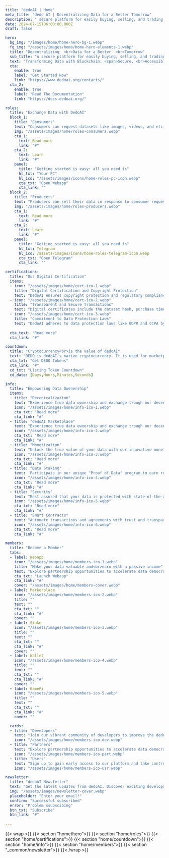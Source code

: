 ```yaml
---
title: "dedoAI | Home"
meta_title: "dedo AI | Decentralizing Data for a Better Tomorrow"
description: " secure platform for easily buying, selling, and trading data."
date: 2024-07-15T06:00:00.000Z
draft: false

hero:
  bg_img: "/images/home/home-hero-bg-1.webp"
  fg_img: "/assets/images/home/home-hero-elements-1.webp"
  title: "Decentralizing  <br>Data for a Better  <br>Tomorrow"
  sub_title: "A secure platform for easily buying, selling, and trading data."
  text: "Transforming Data with Blockchain: <span>Secure, <br>Accessible, and Creator-Owned</spam>"
  cta:
    enable: true
    label: "Get Started Now"
    link: "https://www.dedoai.org/contacts/"
  cta_2:
    enable: true
    label: "Read The Documentation"
    link: "https://docs.dedoai.org/"

roles:
  title: "Exchange Data with DedoAI"
  block_1:
    title: "Consumers"
    text: "Consumers can request datasets like images, videos, and etc. to train their AI systems, purchasing them with DedoAI tokens."
    img: "/assets/images/home/roles-consumers.webp"
    cta_1:
      text: Read more
      link: "#"
    cta_2:
      text: Learn
      link: "#"
    panel:
      title: "Getting started is easy: all you need is"
      hl_txt: "Your PC"
      hl_ico: "/assets/images/icons/home-roles-pc-icon.webp"
      cta_txt: "Open Webapp"
      cta_link: ""
  block_2:
    title: "Producers"
    text: "Producers can sell their data in response to consumer requests, using DedoAI tokens in our secure marketplace."
    img: "/assets/images/home/roles-producers.webp"
    cta_1:
      text: Read more
      link: "#"
    cta_2:
      text: Learn
      link: "#"
    panel:
      title: "Getting started is easy: all you need is"
      hl_txt: Telegram
      hl_ico: /assets/images/icons/home-roles-telegram-icon.webp
      cta_txt: "Open Telegram"
      cta_link: ""

certifications:
  title: "Our Digital Certification"
  items:
  - icon: "/assets/images/home/cert-ico-1.webp"
    title: "Digital Certification and Copyright Protection"
    text: "DedoAI ensures copyright protection and regulatory compliance, crucial for companies and researchers using data for AI training. Your investments are safeguarded with our robust digital certification."
  - icon: "/assets/images/home/cert-ico-2.webp"
    title: "Transparent and Secure Transactions"
    text: "Digital certificates include the dataset hash, purchase timestamp, and seller's digital signature, simplifying verification and enhancing transparency. This builds trust between buyers and sellers, ensuring a secure and compliant data exchange environment."
  - icon: "/assets/images/home/cert-ico-3.webp"
    title: "Commitment to Data Protection Laws"
    text: "DedoAI adheres to data protection laws like GDPR and CCPA by incorporating compliance mechanisms into the platform. This commitment establishes DedoAI as a leader in the data ecosystem, emphasizing quality, transparency, and legality in every transaction."
    
  cta_text: "Read more"
  cta_link: "#"

countdown:
  title: "Cryptocurrency<br>is the value of dedoAI"
  text: "DEDO is dedoAI's native cryptocurrency. It is used for marketplace operations, transactions, games or for selling and buying data."
  cta_txt: "Get DEDO Tokens"
  cta_link: "#"
  cd_txt: "Listing Token Countdown"
  cd_date: [Days,Hours,Minutes,Seconds]

info:
  title: "Empowering Data Owenership"
  items:
  - title: "Decentralization"
    text: "Experience true data ownership and exchange trough our decentralized platform"
    icon: "/assets/images/home/info-ico-1.webp"
    cta_txt: "Read more"
    cta_link: "#"
  - title: "dedoAI Marketplace"
    text: "Experience true data ownership and exchange trough our decentralized platform"
    icon: "/assets/images/home/info-ico-2.webp"
    cta_txt: "Read more"
    cta_link: "#"
  - title: "Monetization"
    text: "Unlock the true value of your data with our innovative monetization mechanisms."
    icon: "/assets/images/home/info-ico-3.webp"
    cta_txt: "Read more"
    cta_link: "#"
  - title: "Data Staking"
    text: 'Participate in our unique "Proof of Data" program to earn rewards for contributing data.'
    icon: "/assets/images/home/info-ico-4.webp"
    cta_txt: "Read more"
    cta_link: "#"
  - title: "Security"
    text: "Rest assured that your data is protected with state-of-the-art blockchain security."
    icon: "/assets/images/home/info-ico-5.webp"
    cta_txt: "Read more"
    cta_link: "#"
  - title: "Smart Contracts"
    text: "Automate transactions and agreements with trust and transparency."
    icon: "/assets/images/home/info-ico-6.webp"
    cta_txt: "Read more"
    cta_link: "#"

members:
  title: "Become a Member"
  tabs:
  - label: Webapp
    icon: "/assets/images/home/members-ico-1.webp"
    title: "Make your data valuable and<br>earn with a passive income"
    text: "Explore partnership opportunities to accelerate data democratization.<br>Explore partnership opportunities to accelerate data democratization.<br>Explore partnership opportunities to accelerate data democratization."
    cta_txt: "Launch Webapp"
    cta_link: "#"
    cover: "/assets/images/home/members-cover.webp"
  - label: Markerplace
    icon: "/assets/images/home/members-ico-2.webp"
    title: ""
    text: ""
    cta_txt: ""
    cta_link: "#"
    cover: ""
  - label: Stake
    icon: "/assets/images/home/members-ico-3.webp"
    title: ""
    text: ""
    cta_txt: ""
    cta_link: "#"
    cover: ""
  - label: Wallet
    icon: "/assets/images/home/members-ico-4.webp"
    title: ""
    text: ""
    cta_txt: ""
    cta_link: "#"
    cover: ""
  - label: GameFi
    icon: "/assets/images/home/members-ico-5.webp"
    title: ""
    text: ""
    cta_txt: ""
    cta_link: "#"
    cover: ""

  cards:
  - title: "Developers"
    text: "Join our vibrant community of developers to improve the dedoAI ecosystem."
    icon: "/assets/images/home/members-ico-dev.webp"
  - title: "Partners"
    text: "Explore partnership opportunities to accelerate data democratization."
    icon: "/assets/images/home/members-ico-part.webp"
  - title: "Users"
    text: "Sign up to gain early access to our platform and take control of your data today."
    icon: "/assets/images/home/members-ico-usr.webp"

newsletter:
  title: "dedoAI Newsletter"
  text: "Get the latest updates from dedoAI. Discover exciting developments, partnerships, and breakthroughs as we revolutionize the data economy and shape the future of data democratization and blockchain technology."
  img: "/assets/images/newsletter-cover.webp"
  placeholder: "Enter your email!"
  confirm: "Successful subscribed"
  error: "Problem ssubscibing"
  btn_txt: "Subscribe"
  btn_link: "#"
  
---
```

{{< wrap >}}
{{< section "home/hero">}}
{{< section "home/roles">}}
{{< section "home/certifications">}}
{{< section "home/countdown">}}
{{< section "home/info">}}
{{< section "home/members">}}
{{< section "_common/newsletter">}}
{{< /wrap >}}
